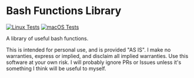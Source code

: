 # Bash Functions Library

[![Linux Tests](https://github.com/shaniber/bash-functions-library/actions/workflows/linux-test.yml/badge.svg?branch=main)](https://github.com/shaniber/bash-functions-library/actions/workflows/linux-test.yml) [![macOS Tests](https://github.com/shaniber/bash-functions-library/actions/workflows/macos-test.yml/badge.svg?branch=main)](https://github.com/shaniber/bash-functions-library/actions/workflows/macos-test.yml)

A library of useful bash functions.  

This is intended for personal use, and is provided "AS IS". I make no warranties, express or implied, and disclaim all implied warranties. Use this software at your own risk. I will probably ignore PRs or Issues unless it's something I think will be useful to myself. 
